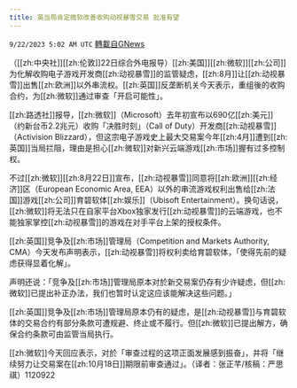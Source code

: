 ```yaml
---
title: 英当局肯定微软改善收购动视暴雪交易 批准有望
---
```

`9/22/2023 5:02 AM UTC` [轉載自GNews](https://gnews.org/articles/1726900)

（[[zh:中央社]][[zh:伦敦]]22日综合外电报导）[[zh:美国]][[zh:微软]][[zh:公司]]为化解收购电子游戏开发商[[zh:动视暴雪]]的监管疑虑，[[zh:8月]]让[[zh:动视暴雪]]出售[[zh:欧洲]]以外串流权。[[zh:英国]]反垄断机关今天表示，重组後的收购合约，为[[zh:微软]]通过审查「开启可能性」。

[[zh:路透社]]报导，[[zh:微软]]（Microsoft）去年初宣布以690亿[[zh:美元]]（约新台币2.2兆元）收购「决胜时刻」（Call of Duty）开发商[[zh:动视暴雪]]（Activision Blizzard），但这宗电子游戏史上最大交易案今年[[zh:4月]]遭到[[zh:英国]]当局拦阻，理由是担心[[zh:微软]]对新兴云端游戏[[zh:市场]]握有过多控制权。

不过[[zh:微软]][[zh:8月22日]]宣布，[[zh:动视暴雪]]同意将[[zh:欧洲]][[zh:经济]]区（European Economic Area, EEA）以外的串流游戏权利出售给[[zh:法国]]游戏[[zh:公司]]育碧软体[[zh:娱乐]]（Ubisoft Entertainment）。换句话说，[[zh:微软]]将无法只在自家平台Xbox独家发行[[zh:动视暴雪]]的云端游戏，也不能独家掌控[[zh:动视暴雪]]的游戏在对手平台上架的授权条件。

[[zh:英国]]竞争及[[zh:市场]]管理局（Competition and Markets Authority, CMA）今天发布声明表示，[[zh:动视暴雪]]将权利卖给育碧软体，「使得先前的疑虑获得显着化解」。

声明还说：「竞争及[[zh:市场]]管理局原本对於新交易案仍存有少许疑虑，但[[zh:微软]]已提出补正办法，我们也暂时认定这应该能解决这些问题。」

[[zh:英国]]竞争及[[zh:市场]]管理局原本仍有的疑虑，是[[zh:动视暴雪]]与育碧软体的交易合约有部分条款可遭规避、终止或不履行。但[[zh:微软]]已提出解方，确保合约条款可由监管当局执行。

[[zh:微软]]今天回应表示，对於「审查过程的这项正面发展感到振奋」，并将「继续努力让交易案在[[zh:10月18日]]期限前审查通过」。（译者：张正芊/核稿：严思祺）1120922
